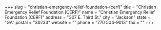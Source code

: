 +++
slug = "christian-emergency-relief-foundation-(cerf)"
title = "Christian Emergency Relief Foundation (CERF)"
name = "Christian Emergency Relief Foundation (CERF)"
address = "307 E. Third St."
city = "Jackson"
state = "GA"
postal = "30233"
website = ""
phone = "770 504-9013"
fax = ""
+++
